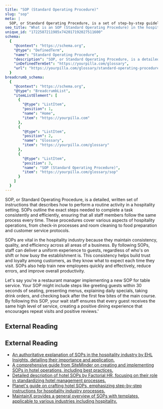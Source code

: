 ```yaml
---
title: "SOP (Standard Operating Procedure)"
slug: "sop"
meta: |
  SOP, or Standard Operating Procedure, is a set of step-by-step guidelines to ensure consistent and efficient execution of tasks, enhancing service quality and operational efficiency.
seo_title: "What is an SOP (Standard Operating Procedure) in the hospitality industry?"
unique_id: "1722587211985x742017192027511600"
schema:
  {
    "@context": "https://schema.org",
    "@type": "DefinedTerm",
    "name": "Standard Operating Procedure",
    "description": "SOP, or Standard Operating Procedure, is a detailed written set of instructions that describes how to perform a routine activity in a hospitality setting, outlining the precise steps required to complete tasks consistently and efficiently.",
    "inDefinedTermSet": "https://yourpilla.com/glossary",
    "url": "https://yourpilla.com/glossary/standard-operating-procedure"
  }
breadcrumb_schema:
  {
    "@context": "https://schema.org",
    "@type": "BreadcrumbList",
    "itemListElement": [
      {
        "@type": "ListItem",
        "position": 1,
        "name": "Home",
        "item": "https://yourpilla.com"
      },
      {
        "@type": "ListItem",
        "position": 2,
        "name": "Glossary",
        "item": "https://yourpilla.com/glossary"
      },
      {
        "@type": "ListItem",
        "position": 3,
        "name": "SOP (Standard Operating Procedure)",
        "item": "https://yourpilla.com/glossary/sop"
      }
    ]
  }
---
```


SOP, or Standard Operating Procedure, is a detailed, written set of instructions that describes how to perform a routine activity in a hospitality setting. SOPs outline the exact steps needed to complete a task consistently and efficiently, ensuring that all staff members follow the same process every time. These procedures cover various aspects of hospitality operations, from check-in processes and room cleaning to food preparation and customer service protocols.

SOPs are vital in the hospitality industry because they maintain consistency, quality, and efficiency across all areas of a business. By following SOPs, staff can deliver a uniform experience to guests, regardless of who's on shift or how busy the establishment is. This consistency helps build trust and loyalty among customers, as they know what to expect each time they visit. SOPs also help train new employees quickly and effectively, reduce errors, and improve overall productivity.

Let's say you're a restaurant manager implementing a new SOP for table service. Your SOP might include steps like greeting guests within 30 seconds of seating, presenting menus, explaining daily specials, taking drink orders, and checking back after the first few bites of the main course. By following this SOP, your wait staff ensures that every guest receives the same high level of service, creating a positive dining experience that encourages repeat visits and positive reviews.'

## External Reading



## External Reading

*   [An authoritative explanation of SOPs in the hospitality industry by EHL Insights, detailing their importance and application.](https://hospitalityinsights.ehl.edu/what-sop)
*   [A comprehensive guide from SiteMinder on creating and implementing SOPs in hotel operations, including best practices.](https://www.siteminder.com/r/hotel-sops-standard-operating-procedures/)
*   [Detailed description of hotel SOPs by Factorial HR, focusing on their role in standardizing hotel management processes.](https://factorialhr.com/blog/hotel-standard-operating-procedure/)
*   [Planet's guide on crafting hotel SOPs, emphasizing step-by-step instructions for hospitality industry processes.](https://www.weareplanet.com/blog/hotel-operating-procedures)
*   [MaintainX provides a general overview of SOPs with templates, applicable to various industries including hospitality.](https://www.getmaintainx.com/blog/what-is-a-standard-operating-procedure-sop-includes-template)